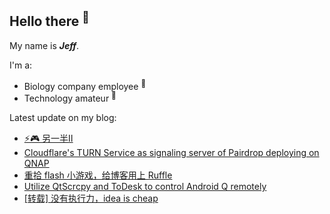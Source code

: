 ## Hello there <sup>👋</sup>  

My name is **_Jeff_**.  

I'm a:  

- Biology company employee <sup>🧬</sup>   
- Technology amateur <sup>📱</sup>    

Latest update on my blog:
  
- [⚡🎮 另一半Ⅱ](https://blog.zzbd.org/game-the-other-half2/) 
- [Cloudflare's TURN Service as signaling server of Pairdrop deploying on QNAP](https://blog.zzbd.org/cf-pairdrop/) 
- [重拾 flash 小游戏，给博客用上 Ruffle](https://blog.zzbd.org/flash-ruffle/) 
- [Utilize QtScrcpy and ToDesk to control Android Q remotely](https://blog.zzbd.org/remote-scrapy/) 
- [[转载] 没有执行力，idea is cheap](https://blog.zzbd.org/ideaischeap/) 
